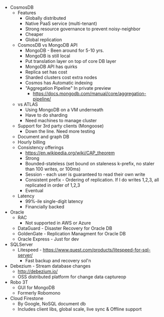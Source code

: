 * CosmosDB
    *  Features
        * Globally distributed
        * Native PaaS service (multi-tenant)
        * Strong resource governance to prevent noisy-neighbor
        * Cheaper
        * Global replication
    * CosmosDB vs MongoDB API
        *  MongoDB - Been around for 5-10 yrs. 
        * MongoDB is still local
		* Put translation layer on top of core DB layer
        * MongoDB API has quirks
        * Replica set has cost
        * Sharded clusters cost extra nodes
        * Cosmos has Automatic indexing
        * "Aggregation Pipeline" In private preview
            *  https://docs.mongodb.com/manual/core/aggregation-pipeline/
    * vs ATLAS
        * Using MongoDB on a VM underneath
        * Have to do sharding
        * Need machines to manage cluster
    * Support for 3rd party clients (Mongoose)
        * Down the line.  Need more testing
    * Document and graph DB
    * Hourly billing
	* Consistency offerings
        * https://en.wikipedia.org/wiki/CAP_theorem
		* Strong
		* Bounded-stateless (set bound on staleness k-prefix, no staler than 100 writes, or 100ms)
		* Session - each user is guaranteed to read their own write
		* Consistent prefix - Ordering of replication.  If I do writes 1,2,3, all replicated in order of 1,2,3 
		* Eventual
	* Latency
		* 99%-ile single-digit latency
		* Financially backed
* Oracle
    * RAC
        * Not supported in AWS or Azure
    * DataGuard - Disaster Recovery for Oracle DB
    * GoldenGate - Replication Managment for Oracle DB
    * Oracle Express - Just for dev
* SQLServer
    * Litespeed - https://www.quest.com/products/litespeed-for-sql-server/
        * Fast backup and recovery sol'n
* Debezium - Stream database changes
    * http://debezium.io/
    * OSS distributed platform for change data captureop
* Robo 3T
    * GUI for MongoDB
    * Formerly Robomono 
* Cloud Firestone
    * By Google, NoSQL document db
    * Includes client libs, global scale, live sync & Offline support